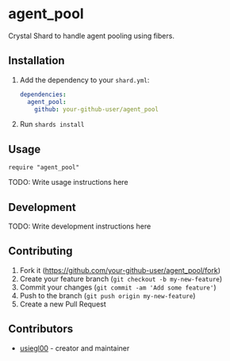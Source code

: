 # agent_pool

Crystal Shard to handle agent pooling using fibers.

## Installation

1. Add the dependency to your `shard.yml`:

   ```yaml
   dependencies:
     agent_pool:
       github: your-github-user/agent_pool
   ```

2. Run `shards install`

## Usage

```crystal
require "agent_pool"
```

TODO: Write usage instructions here

## Development

TODO: Write development instructions here

## Contributing

1. Fork it (<https://github.com/your-github-user/agent_pool/fork>)
2. Create your feature branch (`git checkout -b my-new-feature`)
3. Commit your changes (`git commit -am 'Add some feature'`)
4. Push to the branch (`git push origin my-new-feature`)
5. Create a new Pull Request

## Contributors

- [usiegl00](https://github.com/your-github-user) - creator and maintainer
